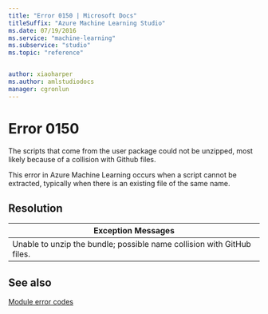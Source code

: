 ```yaml
---
title: "Error 0150 | Microsoft Docs"
titleSuffix: "Azure Machine Learning Studio"
ms.date: 07/19/2016
ms.service: "machine-learning"
ms.subservice: "studio"
ms.topic: "reference"


author: xiaoharper
ms.author: amlstudiodocs
manager: cgronlun
---
```

# Error 0150  
 The scripts that come from the user package could not be unzipped, most likely because of a collision with Github files.  
  
 This error in Azure Machine Learning occurs when a script cannot be extracted, typically when there is an existing file of the same name.  
  
## Resolution  
  
|Exception Messages|  
|------------------------|  
|Unable to unzip the bundle; possible name collision with GitHub files.|  
  
## See also  
 [Module error codes](../machine-learning-module-error-codes.md)
